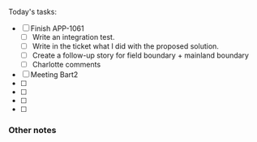 Today's tasks:
- [ ] Finish APP-1061
    - [ ] Write an integration test.
    - [ ] Write in the ticket what I did with the proposed solution.
    - [ ] Create a follow-up story for field boundary + mainland boundary
    - [ ] Charlotte comments
- [ ] Meeting Bart2
- [ ] 
- [ ] 
- [ ] 
- [ ]  

### Other notes

